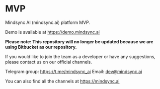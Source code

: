 # MVP
Mindsync AI (mindsync.ai) platform MVP.

Demo is available at https://demo.mindsync.ai

**Please note: This repository will no longer be updated because we are using Bitbucket as our repository.**

If you would like to join the team as a developer or have any suggestions, please contact us on our official channels.

Telegram group: https://t.me/mindsync_ai
Email: dev@mindsync.ai

You can also find all the channels at https://mindsync.ai
